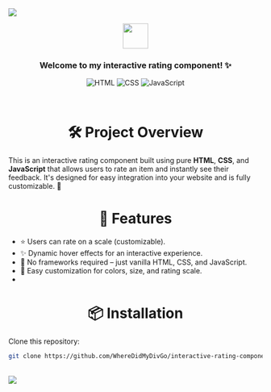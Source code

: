 <img src="https://capsule-render.vercel.app/api?type=waving&color=8000FF&height=90&section=header"/>

<p align="center">
  <img src="https://img.shields.io/badge/Interactive%20Rating%20Component-purple?style=for-the-badge&logo=starship" height="50">
</p>

<h3 align="center">Welcome to my interactive rating component! ✨</h3>

<p align="center">
  <img src="https://img.shields.io/badge/HTML-FF5722?style=for-the-badge&logo=html5&logoColor=white" alt="HTML"/>
  <img src="https://img.shields.io/badge/CSS-1572B6?style=for-the-badge&logo=css3&logoColor=white" alt="CSS"/>
  <img src="https://img.shields.io/badge/JavaScript-F7DF1E?style=for-the-badge&logo=javascript&logoColor=black" alt="JavaScript"/>
</p>
<br />

**<h1 align="center">🛠️ Project Overview</h1>**

This is an interactive rating component built using pure **HTML**, **CSS**, and **JavaScript** that allows users to rate an item and instantly see their feedback. It's designed for easy integration into your website and is fully customizable. 🌟
<br />

**<h1 align="center">🚀 Features</h1>**

- ⭐ Users can rate on a scale (customizable).
- ✨ Dynamic hover effects for an interactive experience.
- 🎯 No frameworks required – just vanilla HTML, CSS, and JavaScript.
- 🎨 Easy customization for colors, size, and rating scale.
- <br />

**<h1 align="center">📦 Installation</h1>**

Clone this repository:

```bash
git clone https://github.com/WhereDidMyDivGo/interactive-rating-component.git
```
<br />

<img src="https://capsule-render.vercel.app/api?type=waving&color=8000FF&height=90&section=footer"/>
